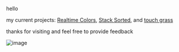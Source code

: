 hello

my current projects: [Realtime Colors](https://github.com/juxtopposed/realtimecolors), [Stack Sorted](https://github.com/juxtopposed/stacksorted), and [touch grass](https://github.com/juxtopposed/touchgrass)

thanks for visiting and feel free to provide feedback

![image](https://github.com/juxtopposed/juxtopposed/assets/115173648/f8006608-d227-4fcf-802f-216db800beb9)
